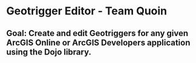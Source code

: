 # Geotrigger Editor - Team Quoin

## Goal: Create and edit Geotriggers for any given ArcGIS Online or ArcGIS Developers application using the Dojo library.